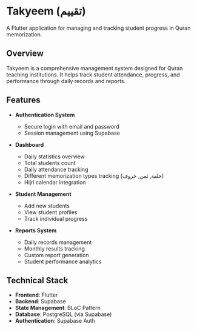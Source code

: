 # Takyeem (تقييم)

A Flutter application for managing and tracking student progress in Quran memorization.

## Overview

Takyeem is a comprehensive management system designed for Quran teaching institutions. It helps track student attendance, progress, and performance through daily records and reports.

## Features

- **Authentication System**
  - Secure login with email and password
  - Session management using Supabase

- **Dashboard**
  - Daily statistics overview
  - Total students count
  - Daily attendance tracking
  - Different memorization types tracking (حلقة, ثمن, حروف)
  - Hijri calendar integration

- **Student Management**
  - Add new students
  - View student profiles
  - Track individual progress

- **Reports System**
  - Daily records management
  - Monthly results tracking
  - Custom report generation
  - Student performance analytics

## Technical Stack

- **Frontend**: Flutter
- **Backend**: Supabase
- **State Management**: BLoC Pattern
- **Database**: PostgreSQL (via Supabase)
- **Authentication**: Supabase Auth
